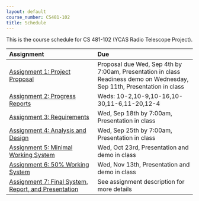 ```yaml
---
layout: default
course_number: CS481-102
title: Schedule
---
```


This is the course schedule for CS 481-102 (YCAS Radio Telescope Project).

**Assignment** | **Due**
:--------------|:---------
[Assignment 1: Project Proposal](assign/assign01.html)                       | Proposal due Wed, Sep 4th by 7:00am, Presentation in class <br> Readiness demo on Wednesday, Sep 11th, Presentation in class
[Assignment 2: Progress Reports](assign/assign02.html)                       | Weds: 10-2,10-9,10-16,10-30,11-6,11-20,12-4
[Assignment 3: Requirements](assign/assign03.html)                           | Wed, Sep 18th by 7:00am, Presentation in class 
[Assignment 4: Analysis and Design](assign/assign04.html)                    | Wed, Sep 25th by 7:00am, Presentation in class
[Assignment 5: Minimal Working System](assign/assign05.html)                 | Wed, Oct 23rd, Presentation and demo in class 
[Assignment 6: 50% Working System](assign/assign06.html)                     | Wed, Nov 13th, Presentation and demo in class
[Assignment 7: Final System, Report, and Presentation](assign/assign07.html) | See assignment description for more details

